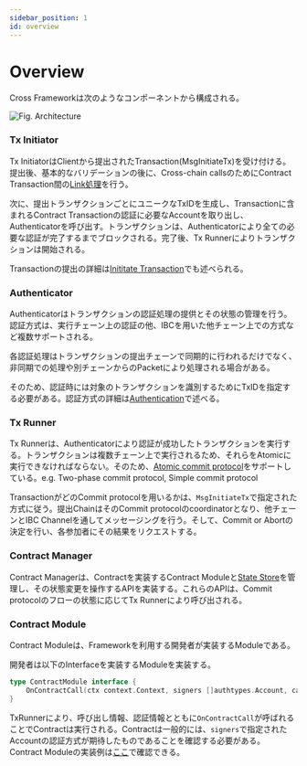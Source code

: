 ```yaml
---
sidebar_position: 1
id: overview
---
```


# Overview

Cross Frameworkは次のようなコンポーネントから構成される。

![Fig. Architecture](https://user-images.githubusercontent.com/1170428/136157600-5f459aa6-a0d3-44df-9d16-31da4d4d1d4e.png)

### Tx Initiator

Tx InitiatorはClientから提出されたTransaction(MsgInitiateTx)を受け付ける。提出後、基本的なバリデーションの後に、Cross-chain callsのためにContract Transaction間の[Link処理](./03-cross-chain-transaction.md#link)を行う。

次に、提出トランザクションごとにユニークなTxIDを生成し、Transactionに含まれるContract Transactionの認証に必要なAccountを取り出し、Authenticatorを呼び出す。トランザクションは、Authenticatorにより全ての必要な認証が完了するまでブロックされる。完了後、Tx Runnerによりトランザクションは開始される。

Transactionの提出の詳細は[Inititate Transaction](./03-cross-chain-transaction.md#initiate-transaction)でも述べられる。

### Authenticator

Authenticatorはトランザクションの認証処理の提供とその状態の管理を行う。認証方式は、実行チェーン上の認証の他、IBCを用いた他チェーン上での方式など複数サポートされる。

各認証処理はトランザクションの提出チェーンで同期的に行われるだけでなく、非同期での処理や別チェーンからのPacketにより処理される場合がある。

そのため、認証時には対象のトランザクションを識別するためにTxIDを指定する必要がある。認証方式の詳細は[Authentication](./03-cross-chain-transaction.md#authentication)で述べる。

### Tx Runner

Tx Runnerは、Authenticatorにより認証が成功したトランザクションを実行する。トランザクションは複数チェーン上で実行されるため、それらをAtomicに実行できなければならない。そのため、[Atomic commit protocol](./04-atomic-commit-protocol.md)をサポートしている。e.g. Two-phase commit protocol, Simple commit protocol

TransactionがどのCommit protocolを用いるかは、`MsgInitiateTx`で指定された方式に従う。提出ChainはそのCommit protocolのcoordinatorとなり、他チェーンとIBC Channelを通してメッセージングを行う。そして、Commit or Abortの決定を行い、各参加者にその結果をリクエストする。

### Contract Manager

Contract Managerは、Contractを実装するContract Moduleと[State Store](./05-state-store.md)を管理し、その状態変更を操作するAPIを実装する。これらのAPIは、Commit protocolのフローの状態に応じてTx Runnerにより呼び出される。

### Contract Module

Contract Moduleは、Frameworkを利用する開発者が実装するModuleである。

開発者は以下のInterfaceを実装するModuleを実装する。

```go
type ContractModule interface {
	OnContractCall(ctx context.Context, signers []authtypes.Account, callInfo txtypes.ContractCallInfo) (*txtypes.ContractCallResult, error)
}
```

TxRunnerにより、呼び出し情報、認証情報とともに`OnContractCall`が呼ばれることでContractは実行される。Contractは一般的には、`signers`で指定されたAccountの認証方式が期待したものであることを確認する必要がある。Contract Moduleの実装例は[ここ](https://github.com/datachainlab/cross/blob/v0.2.0/simapp/samplemod/module.go)で確認できる。
